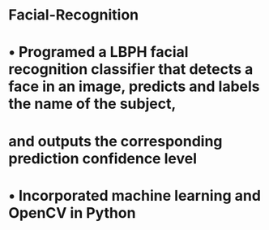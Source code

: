 # Facial-Recognition
# • Programed a LBPH facial recognition classifier that detects a face in an image, predicts and labels the name of the subject, 
# and outputs the corresponding prediction confidence level 
# • Incorporated machine learning and OpenCV in Python 

